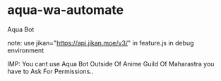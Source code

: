 # aqua-wa-automate
Aqua Bot

note: use  jikan="https://api.jikan.moe/v3/" in feature.js in debug environment


IMP: 
You cant use Aqua Bot Outside Of Anime Guild Of Maharastra you have to Ask For Permissions..

